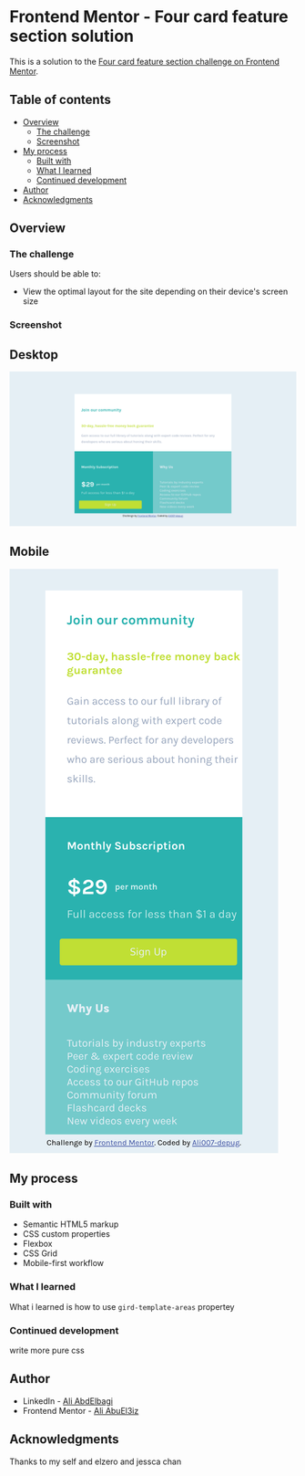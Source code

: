 # Frontend Mentor - Four card feature section solution

This is a solution to the [Four card feature section challenge on Frontend Mentor](https://www.frontendmentor.io/challenges/four-card-feature-section-weK1eFYK).

## Table of contents

- [Overview](#overview)
  - [The challenge](#the-challenge)
  - [Screenshot](#screenshot)
- [My process](#my-process)
  - [Built with](#built-with)
  - [What I learned](#what-i-learned)
  - [Continued development](#continued-development)
- [Author](#author)
- [Acknowledgments](#acknowledgments)


## Overview

### The challenge

Users should be able to:

- View the optimal layout for the site depending on their device's screen size

### Screenshot

## Desktop
![Desktop](./images/screenshots/Screenshot%202023-12-27%20at%2016-53-08%20Frontend%20Mentor%20Single%20Price%20Grid%20Component.png)

## Mobile
![Mobile](./images/screenshots/Screen%20Shot%202023-12-27%20at%2016.53.25.png)

## My process

### Built with

- Semantic HTML5 markup
- CSS custom properties
- Flexbox
- CSS Grid
- Mobile-first workflow

### What I learned

What i learned is how to use ``` gird-template-areas ``` propertey
### Continued development
write more pure css


## Author

- LinkedIn - [Ali AbdElbagi](https://www.linkedin.com/in/ali-abdelbagi-0231b223)
- Frontend Mentor - [Ali AbuEl3iz](https://www.frontendmentor.io/profile/ali007-depug)

## Acknowledgments

Thanks to my self and elzero and jessca chan